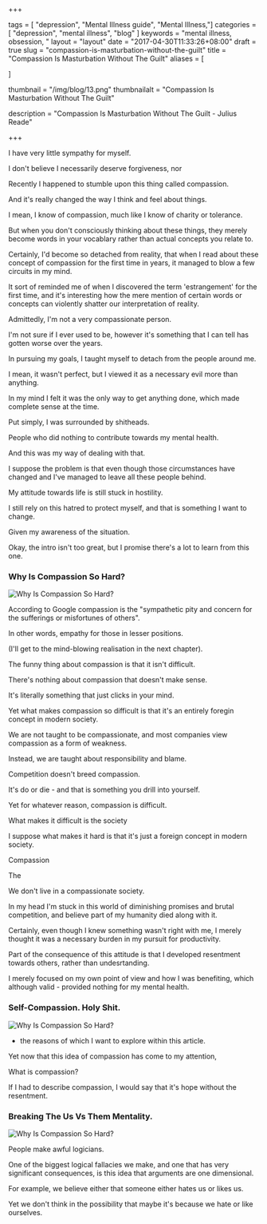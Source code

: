+++

tags = [ "depression", "Mental Illness guide", "Mental Illness,"]
categories = [ "depression", "mental illness", "blog" ]
keywords = "mental illness, obsession, " 
layout = "layout"
date = "2017-04-30T11:33:26+08:00"
draft = true
slug = "compassion-is-masturbation-without-the-guilt"
title = "Compassion Is Masturbation Without The Guilt"
aliases = [

]

thumbnail = "/img/blog/13.png"
thumbnailalt = "Compassion Is Masturbation Without The Guilt"

description = "Compassion Is Masturbation Without The Guilt - Julius Reade"

+++

<!-- 

Fool proof way to overcome addiction. 
I think I dicode
-->

I have very little sympathy for myself. 

I don't believe I necessarily deserve forgiveness, nor 

Recently I happened to stumble upon this thing called compassion. 

And it's really changed the way I think and feel about things.

I mean, I know of compassion, much like I know of charity or tolerance. 

But when you don't consciously thinking about these things, they merely become words in your vocablary rather than actual concepts you relate to. 

Certainly, I'd become so detached from reality, that when I read about these concept of compassion for the first time in years, it managed to blow a few circuits in my mind. 

It sort of reminded me of when I discovered the term 'estrangement' for the first time, and it's interesting how the mere mention of certain words or concepts can violently shatter our interpretation of reality. 

Admittedly, I'm not a very compassionate person.

I'm not sure if I ever used to be, however it's something that I can tell has gotten worse over the years. 

In pursuing my goals, I taught myself to detach from the people around me.

I mean, it wasn't perfect, but I viewed it as a necessary evil more than anything. 

In my mind I felt it was the only way to get anything done, which made complete sense at the time. 

Put simply, I was surrounded by shitheads. 

People who did nothing to contribute towards my mental health. 

And this was my way of dealing with that. 

I suppose the problem is that even though those circumstances have changed and I've managed to leave all these people behind.

My attitude towards life is still stuck in hostility. 

I still rely on this hatred to protect myself, and that is something I want to change.

Given my awareness of the situation. 

Okay, the intro isn't too great, but I promise there's a lot to learn from this one. 

### Why Is Compassion So Hard? 

![Why Is Compassion So Hard?](/img/blog/13-01.png)

According to Google compassion is the "sympathetic pity and concern for the sufferings or misfortunes of others".

In other words, empathy for those in lesser positions.

(I'll get to the mind-blowing realisation in the next chapter).

The funny thing about compassion is that it isn't difficult. 

There's nothing about compassion that doesn't make sense. 

It's literally something that just clicks in your mind. 

Yet what makes compassion so difficult is that it's an entirely foregin concept in modern society. 

We are not taught to be compassionate, and most companies view compassion as a form of weakness.

Instead, we are taught about responsibility and blame. 

Competition doesn't breed compassion. 

It's do or die - and that is something you drill into yourself. 






Yet for whatever reason,  compassion is difficult.


What makes it difficult is the society 



I suppose what makes it hard is that it's just a foreign concept in modern society. 





Compassion 

The 





We don't live in a compassionate society. 

In my head I'm stuck in this world of diminishing promises and brutal competition, and believe part of my humanity died along with it. 

Certainly, even though I knew something wasn't right with me, I merely thought it was a necessary burden in my pursuit for productivity. 

Part of the consequence of this attitude is that I developed resentment towards others, rather than undesrtanding.

I merely focused on my own point of view and how I was benefiting, which although valid - provided nothing for my mental health. 




### Self-Compassion. Holy Shit.  

![Why Is Compassion So Hard?](/img/blog/13-02.png)




 - the reasons of which I want to explore within this article. 

Yet now that this idea of compassion has come to my attention, 

What is compassion?

If I had to describe compassion, I would say that it's hope without the resentment.



### Breaking The Us Vs Them Mentality.  

![Why Is Compassion So Hard?](/img/blog/13-02.png)

People make awful logicians.

One of the biggest logical fallacies we make, and one that has very significant consequences, is this idea that arguments are one dimensional. 

For example, we believe either that someone either hates us or likes us. 

Yet we don't think in the possibility that maybe it's because we hate or like ourselves. 









